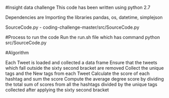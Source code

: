 #Insight data challenge
This code has been written using python 2.7

Dependencies are
Importing the libraries pandas, os, datetime, simplejson 

SourceCode.py - coding-challenge-master/src/SourceCode.py

#Process to run the code
Run the run.sh file which has command python src/SourceCode.py

#Algorithm

Each Tweet is loaded and collected a data frame
Ensure that the tweets which fall outside the sixty second bracket are removed
Collect the unique tags and the New tags from each Tweet
Calculate the score of each hashtag and sum the score 
Compute the average degree score by dividing the total sum of scores from all the hashtags divided by the unique tags collected after applying the sixty second bracket
